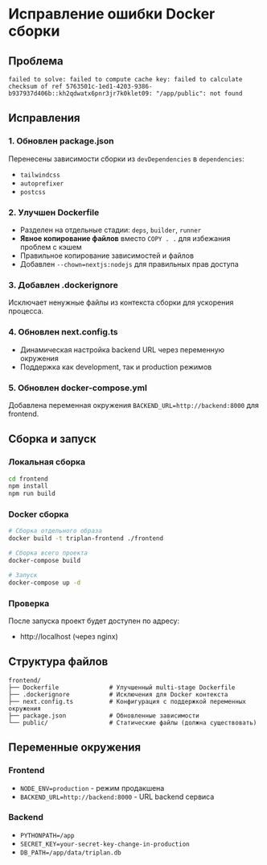 # Исправление ошибки Docker сборки

## Проблема
```
failed to solve: failed to compute cache key: failed to calculate checksum of ref 5763501c-1ed1-4203-9386-b937937d406b::kh2qdwatx6pnr3jr7k0klet09: "/app/public": not found
```

## Исправления

### 1. Обновлен package.json
Перенесены зависимости сборки из `devDependencies` в `dependencies`:
- `tailwindcss`
- `autoprefixer` 
- `postcss`

### 2. Улучшен Dockerfile
- Разделен на отдельные стадии: `deps`, `builder`, `runner`
- **Явное копирование файлов** вместо `COPY . .` для избежания проблем с кэшем
- Правильное копирование зависимостей и файлов
- Добавлен `--chown=nextjs:nodejs` для правильных прав доступа

### 3. Добавлен .dockerignore
Исключает ненужные файлы из контекста сборки для ускорения процесса.

### 4. Обновлен next.config.ts
- Динамическая настройка backend URL через переменную окружения
- Поддержка как development, так и production режимов

### 5. Обновлен docker-compose.yml
Добавлена переменная окружения `BACKEND_URL=http://backend:8000` для frontend.

## Сборка и запуск

### Локальная сборка
```bash
cd frontend
npm install
npm run build
```

### Docker сборка
```bash
# Сборка отдельного образа
docker build -t triplan-frontend ./frontend

# Сборка всего проекта
docker-compose build

# Запуск
docker-compose up -d
```

### Проверка
После запуска проект будет доступен по адресу:
- http://localhost (через nginx)

## Структура файлов

```
frontend/
├── Dockerfile              # Улучшенный multi-stage Dockerfile
├── .dockerignore           # Исключения для Docker контекста
├── next.config.ts          # Конфигурация с поддержкой переменных окружения
├── package.json            # Обновленные зависимости
└── public/                 # Статические файлы (должна существовать)
```

## Переменные окружения

### Frontend
- `NODE_ENV=production` - режим продакшена
- `BACKEND_URL=http://backend:8000` - URL backend сервиса

### Backend  
- `PYTHONPATH=/app`
- `SECRET_KEY=your-secret-key-change-in-production`
- `DB_PATH=/app/data/triplan.db`
